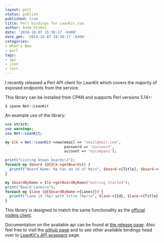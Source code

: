 ```yaml
---
layout: post
status: publish
published: true
title: Perl bindings for LeanKit.com
author: Adam Stokes
date: '2014-10-07 15:38:17 -0400'
date_gmt: '2014-10-07 19:38:17 -0400'
categories:
- What's New
- perl
tags:
- api
- json
- rest
---
```

I recently released a Perl API client for LeanKit which covers the majority of exposed endpoints from the service.

This library can be installed from CPAN and supports Perl versions 5.14+:

```
$ cpanm Net::LeanKit
```

An example use of the library:

```perl
use strict;
use warnings;
use Net::LeanKit;

my $lk = Net::LeanKit->new(email => 'email@mail.com',
                           password => 'password',
                           account => 'mycompany');

print("Listing known boards\n");
foreach my $board (@{$lk->getBoards}) {
  printf("Board Name: %s has an id of %s\n", $board->{Title}, $board->{Id});
}

my $boardByName = $lk->getBoardByName('Getting Started');
print("Board Lanes\n");
foreach my $lane (@{$boardByName->{Lanes}}) {
  printf("Lane id (%s) with title (%s)\n", $lane->{Id}, $lane->{Title});
}
```

This library is designed to match the same functionality as the <a href="https://github.com/LeanKit/leankit-node-client">official nodejs client</a>.

Documentation on the available api can be found at <a href="https://metacpan.org/pod/Net::LeanKit">the release page</a>. Also feel free to visit the <a href="https://github.com/battlemidget/p5-leankit">github page</a> and to see other available bindings head over to <a href="https://support.leankit.com/entries/28686507-Other-LeanKit-API-Wrappers-and-Examples">LeanKit's API wrappers</a> page.
